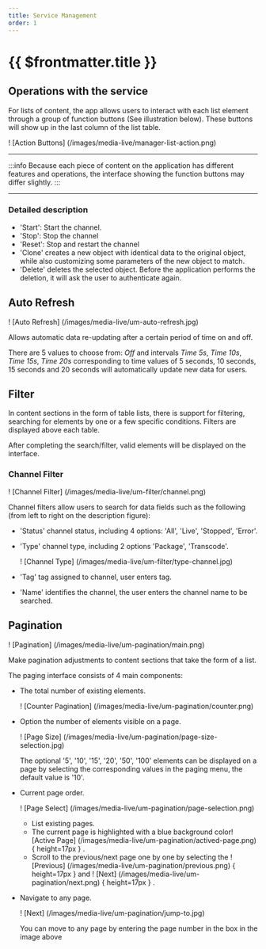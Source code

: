 ```yaml
---
title: Service Management
order: 1
---
```


# {{ $frontmatter.title }}

## Operations with the service

For lists of content, the app allows users to interact with each list element through a group of function buttons (See illustration below).
These buttons will show up in the last column of the list table.

! [Action Buttons] (/images/media-live/manager-list-action.png)

***

:::info
Because each piece of content on the application has different features and operations, the interface showing the function buttons may differ slightly.
:::

***

### Detailed description

- 'Start': Start the channel.
- 'Stop': Stop the channel
- 'Reset': Stop and restart the channel
- 'Clone' creates a new object with identical data to the original object, while also customizing some parameters of the new object to match.
- 'Delete' deletes the selected object. Before the application performs the deletion, it will ask the user to authenticate again.

## Auto Refresh

! [Auto Refresh] (/images/media-live/um-auto-refresh.jpg)

Allows automatic data re-updating after a certain period of time on and off.

There are 5 values to choose from: _Off_ and intervals _Time 5s_, _Time 10s_, _Time 15s_, _Time 20s_ corresponding to time values of 5 seconds, 10 seconds, 15 seconds and 20 seconds will automatically update new data for users.

## Filter

In content sections in the form of table lists, there is support for filtering, searching for elements by one or a few specific conditions. Filters are displayed above each table.

After completing the search/filter, valid elements will be displayed on the interface.

### Channel Filter

! [Channel Filter] (/images/media-live/um-filter/channel.png)

Channel filters allow users to search for data fields such as the following (from left to right on the description figure):

- 'Status' channel status, including 4 options: 'All', 'Live', 'Stopped', 'Error'.

- 'Type' channel type, including 2 options 'Package', 'Transcode'.

  ! [Channel Type] (/images/media-live/um-filter/type-channel.jpg)

- 'Tag' tag assigned to channel, user enters tag.

- 'Name' identifies the channel, the user enters the channel name to be searched.

## Pagination

! [Pagination] (/images/media-live/um-pagination/main.png)

Make pagination adjustments to content sections that take the form of a list.

The paging interface consists of 4 main components:

- The total number of existing elements.

  ! [Counter Pagination] (/images/media-live/um-pagination/counter.png)

- Option the number of elements visible on a page.

  <!-- ![Fontsize Menu](/images/media-live/um-pagination/page-size.png) -->

  ! [Page Size] (/images/media-live/um-pagination/page-size-selection.jpg)

  The optional '5', '10', '15', '20', '50', '100' elements can be displayed on a page by selecting the corresponding values in the paging menu, the default value is '10'.

- Current page order.

  ! [Page Select] (/images/media-live/um-pagination/page-selection.png)

  - List existing pages.
  - The current page is highlighted with a blue background color! [Active Page] (/images/media-live/um-pagination/actived-page.png) { height=17px } .
  - Scroll to the previous/next page one by one by selecting the ! [Previous] (/images/media-live/um-pagination/previous.png) { height=17px } and ! [Next] (/images/media-live/um-pagination/next.png) { height=17px } .

- Navigate to any page.

  ! [Next] (/images/media-live/um-pagination/jump-to.jpg)

  You can move to any page by entering the page number in the box in the image above
